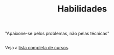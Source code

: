 ﻿---
# An instance of the Featurette widget.
# Documentation: https://wowchemy.com/docs/page-builder/
widget: featurette

# This file represents a page section.
headless: true

# Order that this section appears on the page.
weight: 30

title: Habilidades
subtitle: 

# Showcase personal skills or business features.
# - Add/remove as many `feature` blocks below as you like.
# - For available icons, see: https://wowchemy.com/docs/page-builder/#icons
feature:
  - description: Linguagem de programação
    icon: r-project
    icon_pack: fab
    name: R
  - description: Linguagem de programação
    icon: python
    icon_pack: fab
    name: Python
  - description: 
    icon: chart-line
    icon_pack: fas
    name: Análise de dados
  - description: Geoprocessamento
    icon: earth
    icon_pack: fas
    name: QGIS
  - description: Modelagem Hidrodinâmica
    icon: water
    icon_pack: fas
    name: Delft3D
  - description: 
    icon: table-list
    icon_pack: fas
    name: Excel
  #- name: Mais cursos
  #  description: lista
  #  icon: book-open-reader
  #  icon_pack: fas

# Uncomment to use emoji icons.
#- icon: ":smile:"
#  icon_pack: "emoji"
#  name: "Emojiness"
#  description: "100%"

# Uncomment to use custom SVG icons.
# Place your custom SVG icon in `assets/media/icons/`.
# Reference the SVG icon name (without `.svg` extension) in the `icon` field.
# For example, reference `assets/media/icons/xyz.svg` as `icon: 'xyz'`
#- icon: "your-custom-icon-name"
#  icon_pack: "custom"
#  name: "Surfing"
#  description: "90%"
---

"Apaixone-se pelos problemas, não pelas técnicas"
##
Veja a [lista completa de cursos](./post/cursos).
